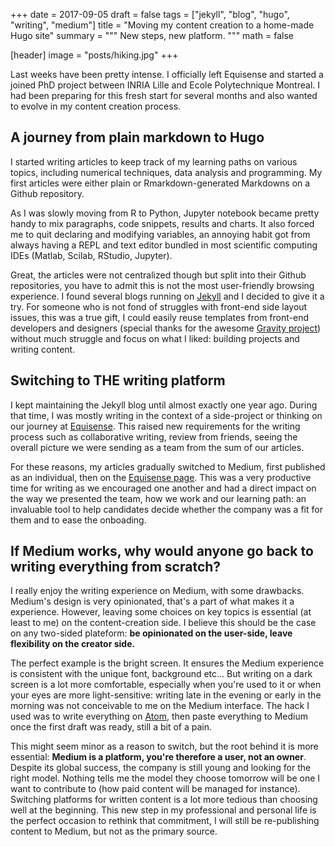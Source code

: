 +++
date = 2017-09-05
draft = false
tags = ["jekyll", "blog", "hugo", "writing", "medium"]
title = "Moving my content creation to a home-made Hugo site"
summary = """
New steps, new platform.
"""
math = false

[header]
image = "posts/hiking.jpg"
+++

Last weeks have been pretty intense. I officially left Equisense and  started
a joined PhD project between INRIA Lille and Ecole Polytechnique Montreal.
I had been preparing for this fresh start for several months and also wanted
to evolve in my content creation process.

## A journey from plain markdown to Hugo

I started writing articles to keep track of my learning paths on various topics,
including numerical techniques, data analysis and programming. My first articles
were either plain or Rmarkdown-generated Markdowns on a Github repository.

As I was slowly moving from R to Python, Jupyter notebook became pretty handy
to mix paragraphs, code snippets, results and charts. It also forced me to
quit declaring and modifying variables, an annoying habit got from always
having a REPL and text editor bundled in most scientific computing IDEs
(Matlab, Scilab, RStudio, Jupyter).

Great, the articles were not centralized though but split into their Github
repositories, you have to admit this is not the most user-friendly browsing
experience. I found several blogs running on [Jekyll](https://jekyllrb.com)
and I decided to give it a try. For someone who is not fond of struggles with
front-end side layout issues, this was a true gift, I could easily reuse
templates from front-end developers and designers (special thanks for the
awesome [Gravity project](http://hemangsk.github.io/Gravity))
without much struggle and focus on what I liked: building projects and
writing content.

## Switching to THE writing platform

I kept maintaining the Jekyll blog until almost exactly one year ago. During
that time, I was mostly writing in the context of a side-project or thinking on
our journey at [Equisense](https://www.equisense.com). This raised new
requirements for the writing process such as collaborative writing, review from
friends, seeing the overall picture we were sending as a team from the sum of
our articles.

For these reasons, my articles gradually switched to Medium,
first published as an individual, then on the
[Equisense page](https://medium.com/equisense). This was a very productive time
for writing as we encouraged one another and had a direct impact on the way we
presented the team, how we work and our learning path: an invaluable tool to
help candidates decide whether the company was a fit for them and to ease the
onboading.

## If Medium works, why would anyone go back to writing everything from scratch?

I really enjoy the writing experience on Medium, with some drawbacks.
Medium's design is very opinionated, that's a part of what makes it a experience.
However, leaving some choices on key topics is essential (at least to me) on the
content-creation side.
I believe this should be the case on any two-sided plateform:
**be opinionated on the user-side, leave flexibility on the creator side.**

The perfect example is the bright screen. It ensures the Medium experience is
consistent with the unique font, background etc... But writing on a dark screen
is a lot more comfortable, especially when you're used to it or when your eyes
are more light-sensitive: writing late in the evening or early in the morning
was not conceivable to me on the Medium interface. The hack I used was to write
everything on [Atom](https://atom.io), then paste everything to Medium once the
first draft was ready, still a bit of a pain.

This might seem minor as a reason to switch, but the root behind it is more
essential: **Medium is a platform, you're therefore a user, not an owner**.
Despite its global success, the company is still young and looking for the
right model. Nothing tells me the model they choose tomorrow will be one I
want to contribute to (how paid content will be managed for instance).
Switching platforms for written content is a lot more tedious than choosing well
at the beginning. This new step in my professional and personal life is the
perfect occasion to rethink that commitment, I will still be re-publishing
content to Medium, but not as the primary source.
